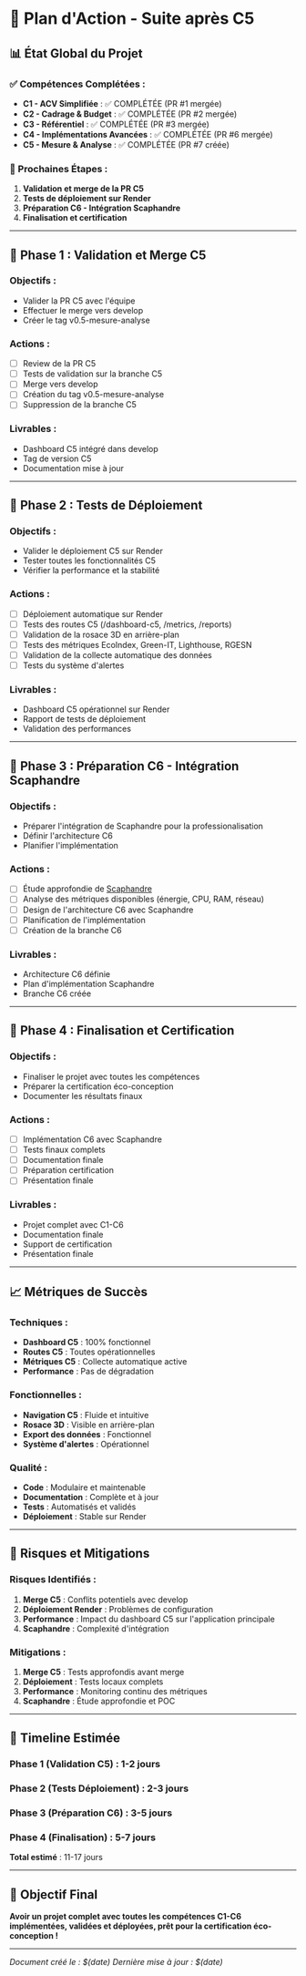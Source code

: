 # 🚀 Plan d'Action - Suite après C5

## 📊 État Global du Projet

### **✅ Compétences Complétées :**
- **C1 - ACV Simplifiée** : ✅ COMPLÉTÉE (PR #1 mergée)
- **C2 - Cadrage & Budget** : ✅ COMPLÉTÉE (PR #2 mergée)
- **C3 - Référentiel** : ✅ COMPLÉTÉE (PR #3 mergée)
- **C4 - Implémentations Avancées** : ✅ COMPLÉTÉE (PR #6 mergée)
- **C5 - Mesure & Analyse** : ✅ COMPLÉTÉE (PR #7 créée)

### **🎯 Prochaines Étapes :**
1. **Validation et merge de la PR C5**
2. **Tests de déploiement sur Render**
3. **Préparation C6 - Intégration Scaphandre**
4. **Finalisation et certification**

---

## 🔄 Phase 1 : Validation et Merge C5

### **Objectifs :**
- Valider la PR C5 avec l'équipe
- Effectuer le merge vers develop
- Créer le tag v0.5-mesure-analyse

### **Actions :**
- [ ] Review de la PR C5
- [ ] Tests de validation sur la branche C5
- [ ] Merge vers develop
- [ ] Création du tag v0.5-mesure-analyse
- [ ] Suppression de la branche C5

### **Livrables :**
- Dashboard C5 intégré dans develop
- Tag de version C5
- Documentation mise à jour

---

## 🧪 Phase 2 : Tests de Déploiement

### **Objectifs :**
- Valider le déploiement C5 sur Render
- Tester toutes les fonctionnalités C5
- Vérifier la performance et la stabilité

### **Actions :**
- [ ] Déploiement automatique sur Render
- [ ] Tests des routes C5 (/dashboard-c5, /metrics, /reports)
- [ ] Validation de la rosace 3D en arrière-plan
- [ ] Tests des métriques EcoIndex, Green-IT, Lighthouse, RGESN
- [ ] Validation de la collecte automatique des données
- [ ] Tests du système d'alertes

### **Livrables :**
- Dashboard C5 opérationnel sur Render
- Rapport de tests de déploiement
- Validation des performances

---

## 🔮 Phase 3 : Préparation C6 - Intégration Scaphandre

### **Objectifs :**
- Préparer l'intégration de Scaphandre pour la professionalisation
- Définir l'architecture C6
- Planifier l'implémentation

### **Actions :**
- [ ] Étude approfondie de [Scaphandre](https://github.com/hubblo-org/scaphandre)
- [ ] Analyse des métriques disponibles (énergie, CPU, RAM, réseau)
- [ ] Design de l'architecture C6 avec Scaphandre
- [ ] Planification de l'implémentation
- [ ] Création de la branche C6

### **Livrables :**
- Architecture C6 définie
- Plan d'implémentation Scaphandre
- Branche C6 créée

---

## 🎯 Phase 4 : Finalisation et Certification

### **Objectifs :**
- Finaliser le projet avec toutes les compétences
- Préparer la certification éco-conception
- Documenter les résultats finaux

### **Actions :**
- [ ] Implémentation C6 avec Scaphandre
- [ ] Tests finaux complets
- [ ] Documentation finale
- [ ] Préparation certification
- [ ] Présentation finale

### **Livrables :**
- Projet complet avec C1-C6
- Documentation finale
- Support de certification
- Présentation finale

---

## 📈 Métriques de Succès

### **Techniques :**
- **Dashboard C5** : 100% fonctionnel
- **Routes C5** : Toutes opérationnelles
- **Métriques C5** : Collecte automatique active
- **Performance** : Pas de dégradation

### **Fonctionnelles :**
- **Navigation C5** : Fluide et intuitive
- **Rosace 3D** : Visible en arrière-plan
- **Export des données** : Fonctionnel
- **Système d'alertes** : Opérationnel

### **Qualité :**
- **Code** : Modulaire et maintenable
- **Documentation** : Complète et à jour
- **Tests** : Automatisés et validés
- **Déploiement** : Stable sur Render

---

## 🚨 Risques et Mitigations

### **Risques Identifiés :**
1. **Merge C5** : Conflits potentiels avec develop
2. **Déploiement Render** : Problèmes de configuration
3. **Performance** : Impact du dashboard C5 sur l'application principale
4. **Scaphandre** : Complexité d'intégration

### **Mitigations :**
1. **Merge C5** : Tests approfondis avant merge
2. **Déploiement** : Tests locaux complets
3. **Performance** : Monitoring continu des métriques
4. **Scaphandre** : Étude approfondie et POC

---

## 📅 Timeline Estimée

### **Phase 1 (Validation C5)** : 1-2 jours
### **Phase 2 (Tests Déploiement)** : 2-3 jours
### **Phase 3 (Préparation C6)** : 3-5 jours
### **Phase 4 (Finalisation)** : 5-7 jours

**Total estimé** : 11-17 jours

---

## 🎉 Objectif Final

**Avoir un projet complet avec toutes les compétences C1-C6 implémentées, validées et déployées, prêt pour la certification éco-conception !**

---

*Document créé le : $(date)*
*Dernière mise à jour : $(date)* 
